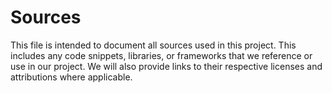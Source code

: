 # Sources

This file is intended to document all sources used in this project. This includes any code snippets, libraries, or frameworks that we reference or use in our project. We will also provide links to their respective licenses and attributions where applicable.

